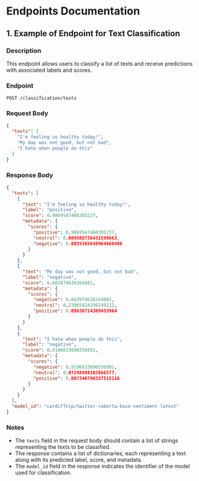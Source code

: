 # Endpoints Documentation

## 1. Example of Endpoint for Text Classification

### Description

This endpoint allows users to classify a list of texts and receive predictions with associated labels and scores.

### Endpoint

```
POST /classification/texts
```

### Request Body

```json
{
  "texts": [
    "I'm feeling so healthy today!",
    "My day was not good, but not bad",
    "I hate when people do this"
  ]
}
```

### Response Body

```json
{
  "texts": [
    {
      "text": "I'm feeling so healthy today!",
      "label": "positive",
      "score": 0.9869547486305237,
      "metadata": {
        "scores": {
          "positive": 0.9869547486305237,
          "neutral": 0.009508736431598663,
          "negative": 0.0035365649964660406
        }
      }
    },
    {
      "text": "My day was not good, but not bad",
      "label": "negative",
      "score": 0.663978636264801,
      "metadata": {
        "scores": {
          "negative": 0.663978636264801,
          "neutral": 0.23965424299240112,
          "positive": 0.09636714309453964
        }
      }
    },
    {
      "text": "I hate when people do this",
      "label": "negative",
      "score": 0.9196633696556091,
      "metadata": {
        "scores": {
          "negative": 0.9196633696556091,
          "neutral": 0.07298988103866577,
          "positive": 0.007346796337515116
        }
      }
    }
  ],
  "model_id": "cardiffnlp/twitter-roberta-base-sentiment-latest"
}
```

### Notes

- The `texts` field in the request body should contain a list of strings representing the texts to be classified.
- The response contains a list of dictionaries, each representing a text along with its predicted label, score, and metadata.
- The `model_id` field in the response indicates the identifier of the model used for classification.
